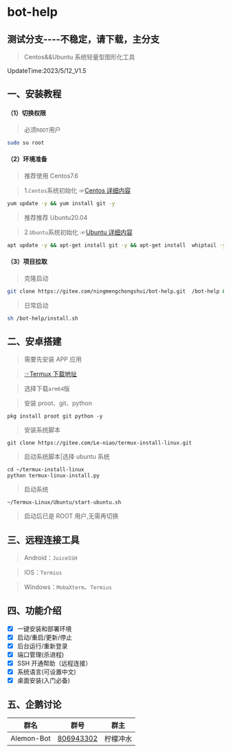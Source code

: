 # bot-help 

## 测试分支----不稳定，请下载，主分支

> Centos&&Ubuntu 系统轻量型图形化工具

UpdateTime:2023/5/12_V1.5

## 一、安装教程

#### （1）切换权限

> 必须`ROOT`用户

```sh
sudo su root
```

#### （2）环境准备

> 推荐使用 Centos7.6

> 1.`Centos`系统初始化 ☞[Centos 详细内容](./centos/README.md)

```sh
yum update -y && yum install git -y
```

> 推荐推荐 Ubuntu20.04

> 2.`Ubuntu`系统初始化 ☞[Ubuntu 详细内容](./ubuntu/README.md)

```sh
apt update -y && apt-get install git -y && apt-get install  whiptail -y
```

#### （3）项目拉取

> 克隆启动

```sh
git clone https://gitee.com/ningmengchongshui/bot-help.git  /bot-help && chmod +x /bot-help/*/*.sh && sh /bot-help/install.sh
```

> 日常启动

```sh
sh /bot-help/install.sh
```

## 二、安卓搭建

> 需要先安装 APP 应用

> [☞Termux 下载地址](https://github.com/termux/termux-app/releases)

> 选择下载`arm64`版

> 安装 proot、git、python

```shell
pkg install proot git python -y
```

> 安装系统脚本

```shell
git clone https://gitee.com/Le-niao/termux-install-linux.git
```

> 启动系统脚本|选择 ubuntu 系统

```shell
cd ~/termux-install-linux
python termux-linux-install.py
```

> 启动系统

```shell
~/Termux-Linux/Ubuntu/start-ubuntu.sh
```

> 启动后已是 ROOT 用户,无需再切换

## 三、远程连接工具

> Android：`JuiceSSH`

> IOS：`Termius`

> Windows：`MobaXterm`、`Termius`

## 四、功能介绍

- [x] 一键安装和部署环境
- [x] 启动/重启/更新/停止
- [x] 后台运行/重新登录
- [x] 端口管理(杀进程)
- [x] SSH 开通帮助（远程连接）
- [x] 系统语言(可设置中文)
- [x] 桌面安装(入门必备)

## 五、企鹅讨论

|    群名    |                        群号                         |   群主   |
| :--------: | :-------------------------------------------------: | :------: |
| Alemon-Bot | [806943302](https://jq.qq.com/?_wv=1027&k=AZ3Iigpq) | 柠檬冲水 |
